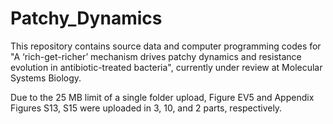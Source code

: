 # Patchy_Dynamics
This repository contains source data and computer programming codes for "A ‘rich-get-richer’ mechanism drives patchy dynamics and resistance evolution in antibiotic-treated bacteria", currently under review at Molecular Systems Biology. 

Due to the 25 MB limit of a single folder upload, Figure EV5 and Appendix Figures S13, S15 were uploaded in 3, 10, and 2 parts, respectively.
